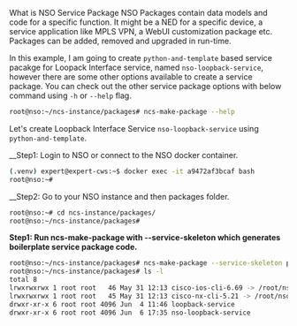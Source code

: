 What is NSO Service Package 
NSO Packages contain data models and code for a specific function. It might be a NED for a specific device, a service application like MPLS VPN, a WebUI customization package etc. Packages can be added, removed and upgraded in run-time.

In this example, I am going to create `python-and-template` based service pacakge for Loopack Interface service, named `nso-loopback-service`, however there are some other options available to create a service package. You can check out the other service package options with below command using `-h` or `--help` flag.

```bash
root@nso:~/ncs-instance/packages# ncs-make-package --help
```

Let's create Loopback Interface Service `nso-loopback-service` using `python-and-template`.

__Step1: Login to NSO or connect to the NSO docker container.

```bash
(.venv) expert@expert-cws:~$ docker exec -it a9472af3bcaf bash
root@nso:~# 
```

__Step2: Go to your NSO instance and then packages folder.

```bash
root@nso:~# cd ncs-instance/packages/
root@nso:~/ncs-instance/packages# 
```

__Step1: Run ncs-make-package with --service-skeleton which generates boilerplate service
package code.__

```bash
root@nso:~/ncs-instance/packages# ncs-make-package --service-skeleton python-and-template nso-loopback-service
root@nso:~/ncs-instance/packages# ls -l
total 8
lrwxrwxrwx 1 root root   46 May 31 12:13 cisco-ios-cli-6.69 -> /root/nso-5.5/packages/neds/cisco-ios-cli-6.69
lrwxrwxrwx 1 root root   45 May 31 12:13 cisco-nx-cli-5.21 -> /root/nso-5.5/packages/neds/cisco-nx-cli-5.21
drwxr-xr-x 6 root root 4096 Jun  4 11:46 loopback-service
drwxr-xr-x 6 root root 4096 Jun  6 17:35 nso-loopback-service